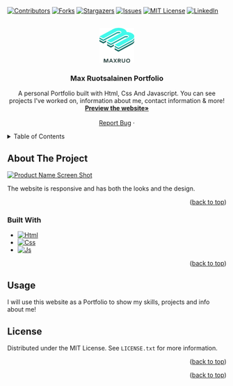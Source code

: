
<a name="readme-top"></a>




[![Contributors][contributors-shield]][contributors-url]
[![Forks][forks-shield]][forks-url]
[![Stargazers][stars-shield]][stars-url]
[![Issues][issues-shield]][issues-url]
[![MIT License][license-shield]][license-url]
[![LinkedIn][linkedin-shield]][linkedin-url]



<!-- PROJECT LOGO -->
<br />
<div align="center">
  <a href="https://github.com/MaxRuotsalainen">
    <img src="/assets/logo.png" alt="Logo" width="80" height="80">
  </a>

<h3 align="center">Max Ruotsalainen Portfolio</h3>

  <p align="center">
    A personal Portfolio built with Html, Css And Javascript. You can see projects I've worked on, information about me, contact information & more!
    <br />
    <a href="https://maxruotsalainen.github.io/Max-Portfolio/"><strong>Preview the website»</strong></a>
    <br />
    <br />
    <a href="https://github.com/MaxRuotsalainen/Max-Portfolio/issues">Report Bug</a>
    ·
   
    
 
  </p>
</div>



<!-- TABLE OF CONTENTS -->
<details>
  <summary>Table of Contents</summary>
  <ol>
    <li>
      <a href="#about-the-project">About The Project</a>
      <ul>
        <li><a href="#built-with">Built With</a></li>
      </ul>
    </li>
    <li><a href="#usage">Usage</a></li>
    <li><a href="#contact">Contact</a></li>
    <li><a href="#usage">License</a></li>
 
  </ol>
</details>



<!-- ABOUT THE PROJECT -->
## About The Project

[![Product Name Screen Shot][product-screenshot]](preview.png)

The website is responsive and has both the looks and the design.
<p align="right">(<a href="#readme-top">back to top</a>)</p>



### Built With

* [![Html][Html5]][Html5-url]
* [![Css][Css3]][Css3-url]
* [![Js][Javascript]][Javascript-url]



<p align="right">(<a href="#readme-top">back to top</a>)</p>






<!-- USAGE EXAMPLES -->
## Usage

I will use this website as a Portfolio to show my skills, projects and info about me!






<!-- LICENSE -->
## License

Distributed under the MIT License. See `LICENSE.txt` for more information.

<p align="right">(<a href="#readme-top">back to top</a>)</p>





<p align="right">(<a href="#readme-top">back to top</a>)</p>



<!-- MARKDOWN LINKS & IMAGES -->
<!-- https://www.markdownguide.org/basic-syntax/#reference-style-links -->
[contributors-shield]: https://img.shields.io/github/contributors/MaxRuotsalainen/Max-Portfolio.svg?style=for-the-badge
[contributors-url]: https://github.com/MaxRuotsalainen/Max-Portfolio/graphs/contributors
[forks-shield]: https://img.shields.io/github/forks/MaxRuotsalainen/Max-Portfolio.svg?style=for-the-badge
[forks-url]: https://github.com/MaxRuotsalainen/Max-Portfolio/network/members
[stars-shield]: https://img.shields.io/github/stars/MaxRuotsalainen/Max-Portfolio.svg?style=for-the-badge
[stars-url]: https://github.com/MaxRuotsalainen/Max-Portfolio/stargazers
[issues-shield]: https://img.shields.io/github/issues/MaxRuotsalainen/Max-Portfolio.svg?style=for-the-badge
[issues-url]: https://github.com/MaxRuotsalainen/Max-Portfolio/issues
[license-shield]: https://img.shields.io/github/license/MaxRuotsalainen/Max-Portfolio.svg?style=for-the-badge
[license-url]: https://github.com/MaxRuotsalainen/Max-Portfolio/blob/master/LICENSE.txt
[linkedin-shield]: https://img.shields.io/badge/-LinkedIn-black.svg?style=for-the-badge&logo=linkedin&colorB=555
[linkedin-url]: https://linkedin.com/in/linkedin_username
[product-screenshot]: images/screenshot.png
[Next.js]: https://img.shields.io/badge/next.js-000000?style=for-the-badge&logo=nextdotjs&logoColor=white
[Next-url]: https://nextjs.org/
[React.js]: https://img.shields.io/badge/React-20232A?style=for-the-badge&logo=react&logoColor=61DAFB
[React-url]: https://reactjs.org/
[Vue.js]: https://img.shields.io/badge/Vue.js-35495E?style=for-the-badge&logo=vuedotjs&logoColor=4FC08D
[Vue-url]: https://vuejs.org/
[Angular.io]: https://img.shields.io/badge/Angular-DD0031?style=for-the-badge&logo=angular&logoColor=white
[Angular-url]: https://angular.io/
[Svelte.dev]: https://img.shields.io/badge/Svelte-4A4A55?style=for-the-badge&logo=svelte&logoColor=FF3E00
[Svelte-url]: https://svelte.dev/
[Laravel.com]: https://img.shields.io/badge/Laravel-FF2D20?style=for-the-badge&logo=laravel&logoColor=white
[Laravel-url]: https://laravel.com
[Bootstrap.com]: https://img.shields.io/badge/Bootstrap-563D7C?style=for-the-badge&logo=bootstrap&logoColor=white
[Bootstrap-url]: https://getbootstrap.com
[JQuery.com]: https://img.shields.io/badge/jQuery-0769AD?style=for-the-badge&logo=jquery&logoColor=white
[JQuery-url]: https://jquery.com 
[Html5]: https://img.shields.io/badge/HTML5-E34F26?style=for-the-badge&logo=html5&logoColor=white
[Html5-url]: https://www.w3schools.com/html/html_intro.asp
[Css3]: https://img.shields.io/badge/CSS3-1572B6?style=for-the-badge&logo=css3&logoColor=white
[Css3-url]: https://developer.mozilla.org/en-US/docs/Web/CSS
[Javascript]: https://img.shields.io/badge/JavaScript-323330?style=for-the-badge&logo=javascript&logoColor=F7DF1E
[Javascript-url]: https://www.javascript.com/

